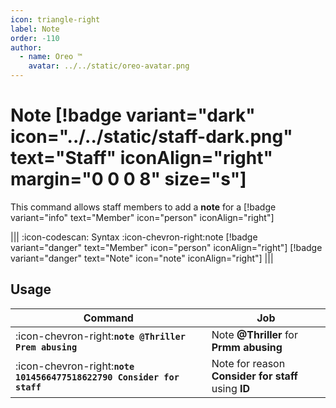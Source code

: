 ```yaml
---
icon: triangle-right
label: Note
order: -110
author:
  - name: Oreo ™
    avatar: ../../static/oreo-avatar.png
---
```


# Note [!badge variant="dark" icon="../../static/staff-dark.png" text="Staff" iconAlign="right" margin="0 0 0 8" size="s"]

This command allows staff members to add a **note** for a [!badge variant="info" text="Member" icon="person" iconAlign="right"]

||| :icon-codescan: Syntax
:icon-chevron-right:note [!badge variant="danger" text="Member" icon="person" iconAlign="right"] [!badge variant="danger" text="Note" icon="note" iconAlign="right"]
|||

## Usage

| Command                                                               | Job                                                 |
| --------------------------------------------------------------------- | --------------------------------------------------- |
| :icon-chevron-right:**`note @Thriller Prem abusing`**                 | Note **@Thriller** for **Prmm abusing**             |
| :icon-chevron-right:**`note 1014566477518622790 Consider for staff`** | Note for reason **Consider for staff** using **ID** |
